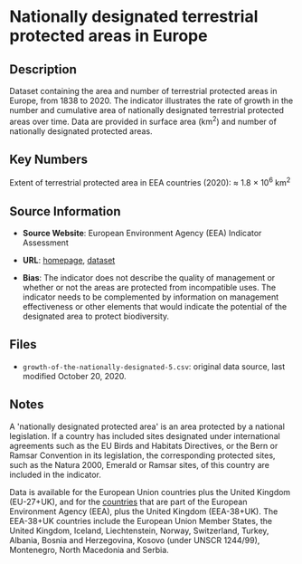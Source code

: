 
# Nationally designated terrestrial protected areas in Europe

## Description
Dataset containing the area and number of terrestrial protected areas in Europe, from 1838 to 2020. The indicator illustrates the rate of growth in the number and cumulative area of nationally designated terrestrial protected areas over time. Data are provided in surface area (km<sup>2</sup>) and number of nationally designated protected areas.

## Key Numbers
Extent of terrestrial protected area in EEA countries (2020): ≈ 1.8 &times; 10<sup>6</sup> km<sup>2</sup>

## Source Information
* **Source Website**: European Environment Agency (EEA) Indicator Assessment
* **URL**: [homepage](https://www.eea.europa.eu/data-and-maps/indicators/nationally-designated-protected-areas-1/assessment), [dataset](https://www.eea.europa.eu/data-and-maps/daviz/growth-of-the-nationally-designated-5#tab-googlechartid_googlechartid_chart_111)

* **Bias**: The indicator does not describe the quality of management or whether or not the areas are protected from incompatible uses. The indicator needs to be complemented by information on management effectiveness or other elements that would indicate the potential of the designated area to protect biodiversity.

## Files
* `growth-of-the-nationally-designated-5.csv`: original data source, last modified October 20, 2020.

## Notes
A 'nationally designated protected area' is an area protected by a national legislation. If a country has included sites designated under international agreements such as the EU Birds and Habitats Directives, or the Bern or Ramsar Convention in its legislation, the corresponding protected sites, such as the Natura 2000, Emerald or Ramsar sites, of this country are included in the indicator.

Data is available for the European Union countries plus the United Kingdom (EU-27+UK), and for the [countries](https://www.eea.europa.eu/countries-and-regions) that are part of the European Environment Agency (EEA), plus the United Kingdom (EEA-38+UK). The EEA-38+UK countries include the European Union Member States, the United Kingdom, Iceland, Liechtenstein, Norway, Switzerland, Turkey, Albania, Bosnia and Herzegovina, Kosovo (under UNSCR 1244/99), Montenegro, North Macedonia and Serbia.



